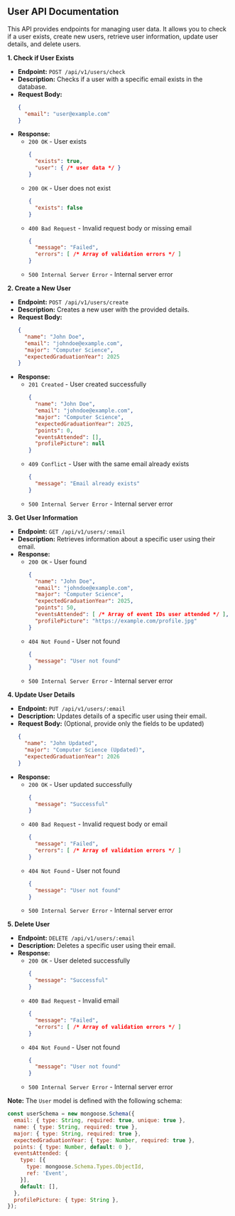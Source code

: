 ## User API Documentation

This API provides endpoints for managing user data. It allows you to check if a user exists, create new users, retrieve user information, update user details, and delete users.

**1. Check if User Exists**
- **Endpoint:** `POST /api/v1/users/check`
- **Description:** Checks if a user with a specific email exists in the database.
- **Request Body:**
  ```json
  {
    "email": "user@example.com"
  }
  ```
- **Response:**
  - `200 OK` - User exists
    ```json
    {
      "exists": true,
      "user": { /* user data */ }
    }
    ```
  - `200 OK` - User does not exist
    ```json
    {
      "exists": false
    }
    ```
  - `400 Bad Request` - Invalid request body or missing email
    ```json
    {
      "message": "Failed",
      "errors": [ /* Array of validation errors */ ]
    }
    ```
  - `500 Internal Server Error` - Internal server error

**2. Create a New User**
- **Endpoint:** `POST /api/v1/users/create`
- **Description:** Creates a new user with the provided details.
- **Request Body:**
  ```json
  {
    "name": "John Doe",
    "email": "johndoe@example.com",
    "major": "Computer Science",
    "expectedGraduationYear": 2025
  }
  ```
- **Response:**
  - `201 Created` - User created successfully
    ```json
    {
      "name": "John Doe",
      "email": "johndoe@example.com",
      "major": "Computer Science",
      "expectedGraduationYear": 2025,
      "points": 0,
      "eventsAttended": [],
      "profilePicture": null
    }
    ```
  - `409 Conflict` - User with the same email already exists
    ```json
    {
      "message": "Email already exists"
    }
    ```
  - `500 Internal Server Error` - Internal server error

**3. Get User Information**
- **Endpoint:** `GET /api/v1/users/:email`
- **Description:** Retrieves information about a specific user using their email.
- **Response:**
  - `200 OK` - User found
    ```json
    {
      "name": "John Doe",
      "email": "johndoe@example.com",
      "major": "Computer Science",
      "expectedGraduationYear": 2025,
      "points": 50,
      "eventsAttended": [ /* Array of event IDs user attended */ ],
      "profilePicture": "https://example.com/profile.jpg"
    }
    ```
  - `404 Not Found` - User not found
    ```json
    {
      "message": "User not found"
    }
    ```
  - `500 Internal Server Error` - Internal server error

**4. Update User Details**
- **Endpoint:** `PUT /api/v1/users/:email`
- **Description:** Updates details of a specific user using their email.
- **Request Body:** (Optional, provide only the fields to be updated)
  ```json
  {
    "name": "John Updated",
    "major": "Computer Science (Updated)",
    "expectedGraduationYear": 2026
  }
  ```
- **Response:**
  - `200 OK` - User updated successfully
    ```json
    {
      "message": "Successful"
    }
    ```
  - `400 Bad Request` - Invalid request body or email
    ```json
    {
      "message": "Failed",
      "errors": [ /* Array of validation errors */ ]
    }
    ```
  - `404 Not Found` - User not found
    ```json
    {
      "message": "User not found"
    }
    ```
  - `500 Internal Server Error` - Internal server error

**5. Delete User**
- **Endpoint:** `DELETE /api/v1/users/:email`
- **Description:** Deletes a specific user using their email.
- **Response:**
  - `200 OK` - User deleted successfully
    ```json
    {
      "message": "Successful"
    }
    ```
  - `400 Bad Request` - Invalid email
    ```json
    {
      "message": "Failed",
      "errors": [ /* Array of validation errors */ ]
    }
    ```
  - `404 Not Found` - User not found
    ```json
    {
      "message": "User not found"
    }
    ```
  - `500 Internal Server Error` - Internal server error

**Note:** The `User` model is defined with the following schema:

```javascript
const userSchema = new mongoose.Schema({
  email: { type: String, required: true, unique: true },
  name: { type: String, required: true },
  major: { type: String, required: true },
  expectedGraduationYear: { type: Number, required: true },
  points: { type: Number, default: 0 },
  eventsAttended: {
    type: [{
      type: mongoose.Schema.Types.ObjectId,
      ref: 'Event',
    }],
    default: [],
  },
  profilePicture: { type: String },
});
```
